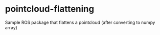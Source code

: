 # pointcloud-flattening
Sample ROS package that flattens a pointcloud (after converting to numpy array)
